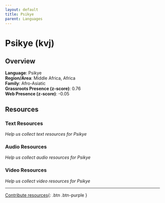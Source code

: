 ```yaml
---
layout: default
title: Psikye
parent: Languages
---
```


# Psikye (kvj)

## Overview

**Language**: Psikye  
**Region/Area**: Middle Africa, Africa  
**Family**: Afro-Asiatic  
**Grassroots Presence (z-score)**: 0.76  
**Web Presence (z-score)**: -0.05  

## Resources

### Text Resources
*Help us collect text resources for Psikye*

### Audio Resources
*Help us collect audio resources for Psikye*

### Video Resources
*Help us collect video resources for Psikye*

---

[Contribute resources](https://forms.office.com/e/1SfLJx3u1r){: .btn .btn-purple }
